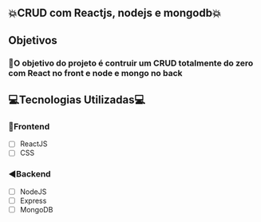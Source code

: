 ## :collision:CRUD  com Reactjs, nodejs e mongodb:collision:

## Objetivos

### :rocket:O objetivo do projeto é contruir um CRUD totalmente do zero com React no front e node e mongo no back

## :computer:Tecnologias Utilizadas:computer:

### :bullettrain_front:Frontend
- [ ] ReactJS
- [ ] CSS

### :arrow_backward:Backend
- [ ] NodeJS
- [ ] Express
- [ ] MongoDB
